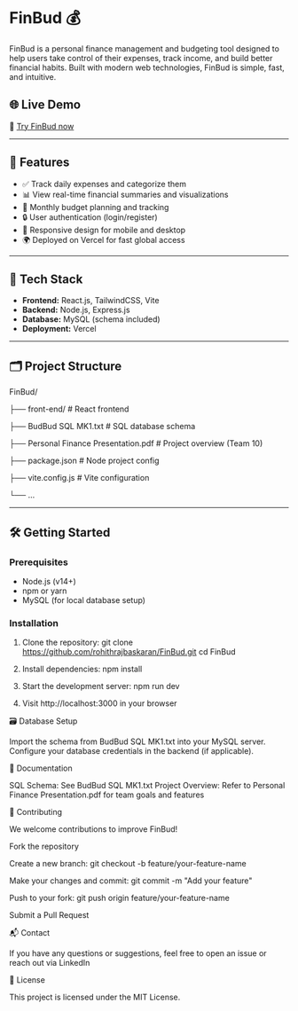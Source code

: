 # FinBud 💰

FinBud is a personal finance management and budgeting tool designed to help users take control of their expenses, track income, and build better financial habits. Built with modern web technologies, FinBud is simple, fast, and intuitive.

## 🌐 Live Demo

🔗 [Try FinBud now](https://fin-bud-eight.vercel.app/signin)

---

## 🚀 Features

- ✅ Track daily expenses and categorize them
- 📊 View real-time financial summaries and visualizations
- 📅 Monthly budget planning and tracking
- 🔒 User authentication (login/register)
- 🌈 Responsive design for mobile and desktop
- 🌍 Deployed on Vercel for fast global access

---

## 🧱 Tech Stack

- **Frontend:** React.js, TailwindCSS, Vite
- **Backend:** Node.js, Express.js
- **Database:** MySQL (schema included)
- **Deployment:** Vercel

---

## 🗂️ Project Structure

FinBud/

├── front-end/ # React frontend

├── BudBud SQL MK1.txt # SQL database schema

├── Personal Finance Presentation.pdf # Project overview (Team 10)

├── package.json # Node project config

├── vite.config.js # Vite configuration

└── ...


---

## 🛠️ Getting Started

### Prerequisites

- Node.js (v14+)
- npm or yarn
- MySQL (for local database setup)

### Installation

1. Clone the repository:
git clone https://github.com/rohithrajbaskaran/FinBud.git
cd FinBud

2. Install dependencies:
npm install

3. Start the development server:
npm run dev

4. Visit http://localhost:3000 in your browser

🗃️ Database Setup

Import the schema from BudBud SQL MK1.txt into your MySQL server.
Configure your database credentials in the backend (if applicable).

📄 Documentation

SQL Schema: See BudBud SQL MK1.txt
Project Overview: Refer to Personal Finance Presentation.pdf for team goals and features

🤝 Contributing

We welcome contributions to improve FinBud!

Fork the repository

Create a new branch:
git checkout -b feature/your-feature-name

Make your changes and commit:
git commit -m "Add your feature"

Push to your fork:
git push origin feature/your-feature-name

Submit a Pull Request

📬 Contact

If you have any questions or suggestions, feel free to open an issue or reach out via LinkedIn

📘 License

This project is licensed under the MIT License.
